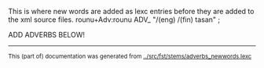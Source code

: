 This is where new words are added as lexc entries before they are 
added to the xml source files.
rounu+Adv:rounu ADV_ "/(eng) /(fin) tasan" ;


ADD ADVERBS BELOW!



* * *
<small>This (part of) documentation was generated from [../src/fst/stems/adverbs_newwords.lexc](http://github.com/giellalt/lang-olo/blob/main/../src/fst/stems/adverbs_newwords.lexc)</small>